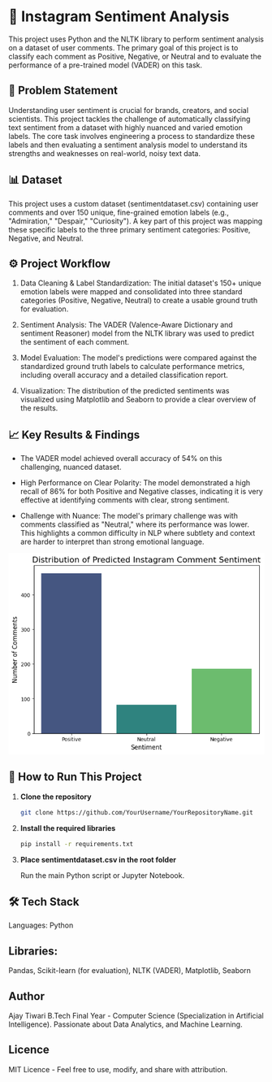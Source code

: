 # 💬 Instagram Sentiment Analysis
This project uses Python and the NLTK library to perform sentiment analysis on a dataset of user comments. The primary goal of this project is to classify each comment as Positive, Negative, or Neutral and to evaluate the performance of a pre-trained model (VADER) on this task.

## 🎯 Problem Statement
Understanding user sentiment is crucial for brands, creators, and social scientists. This project tackles the challenge of automatically classifying text sentiment from a dataset with highly nuanced and varied emotion labels. The core task involves engineering a process to standardize these labels and then evaluating a sentiment analysis model to understand its strengths and weaknesses on real-world, noisy text data.

## 📊 Dataset
This project uses a custom dataset (sentimentdataset.csv) containing user comments and over 150 unique, fine-grained emotion labels (e.g., "Admiration," "Despair," "Curiosity"). A key part of this project was mapping these specific labels to the three primary sentiment categories: Positive, Negative, and Neutral.

## ⚙️ Project Workflow
1. Data Cleaning & Label Standardization: The initial dataset's 150+ unique emotion labels were mapped and consolidated into three standard categories (Positive, Negative, Neutral) to create a usable ground truth for evaluation.

2. Sentiment Analysis: The VADER (Valence-Aware Dictionary and sentiment Reasoner) model from the NLTK library was used to predict the sentiment of each comment.

3. Model Evaluation: The model's predictions were compared against the standardized ground truth labels to calculate performance metrics, including overall accuracy and a detailed classification report.

4. Visualization: The distribution of the predicted sentiments was visualized using Matplotlib and Seaborn to provide a clear overview of the results.

## 📈 Key Results & Findings
- The VADER model achieved overall accuracy of 54% on this challenging, nuanced dataset.

- High Performance on Clear Polarity: The model demonstrated a high recall of 86% for both Positive and Negative classes, indicating it is very effective at identifying comments with clear, strong sentiment.

- Challenge with Nuance: The model's primary challenge was with comments classified as "Neutral," where its performance was lower. This highlights a common difficulty in NLP where subtlety and context are harder to interpret than strong emotional language.

![img.png](img.png)

## 🚀 How to Run This Project
1. **Clone the repository**
    ````bash
    git clone https://github.com/YourUsername/YourRepositoryName.git

2. **Install the required libraries**
    ````bash
    pip install -r requirements.txt

3. **Place sentimentdataset.csv in the root folder**

    Run the main Python script or Jupyter Notebook.

## 🛠️ Tech Stack
Languages: Python

## Libraries: 
Pandas, Scikit-learn (for evaluation), NLTK (VADER), Matplotlib, Seaborn

## Author
Ajay Tiwari
B.Tech Final Year - Computer Science (Specialization in Artificial Intelligence).
Passionate about Data Analytics, and Machine Learning.

## Licence 
MIT Licence - Feel free to use, modify, and share with attribution.
